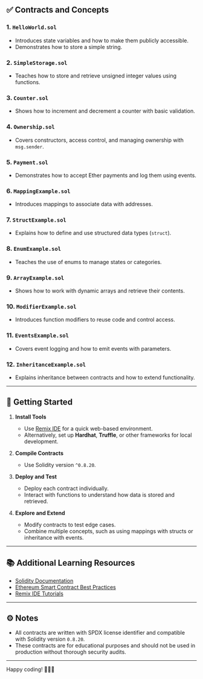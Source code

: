 
## ✅ Contracts and Concepts

### 1. `HelloWorld.sol`
- Introduces state variables and how to make them publicly accessible.
- Demonstrates how to store a simple string.

### 2. `SimpleStorage.sol`
- Teaches how to store and retrieve unsigned integer values using functions.

### 3. `Counter.sol`
- Shows how to increment and decrement a counter with basic validation.

### 4. `Ownership.sol`
- Covers constructors, access control, and managing ownership with `msg.sender`.

### 5. `Payment.sol`
- Demonstrates how to accept Ether payments and log them using events.

### 6. `MappingExample.sol`
- Introduces mappings to associate data with addresses.

### 7. `StructExample.sol`
- Explains how to define and use structured data types (`struct`).

### 8. `EnumExample.sol`
- Teaches the use of enums to manage states or categories.

### 9. `ArrayExample.sol`
- Shows how to work with dynamic arrays and retrieve their contents.

### 10. `ModifierExample.sol`
- Introduces function modifiers to reuse code and control access.

### 11. `EventsExample.sol`
- Covers event logging and how to emit events with parameters.

### 12. `InheritanceExample.sol`
- Explains inheritance between contracts and how to extend functionality.

---

## 🚀 Getting Started

1. **Install Tools**
   - Use [Remix IDE](https://remix.ethereum.org) for a quick web-based environment.
   - Alternatively, set up **Hardhat**, **Truffle**, or other frameworks for local development.

2. **Compile Contracts**
   - Use Solidity version `^0.8.20`.

3. **Deploy and Test**
   - Deploy each contract individually.
   - Interact with functions to understand how data is stored and retrieved.

4. **Explore and Extend**
   - Modify contracts to test edge cases.
   - Combine multiple concepts, such as using mappings with structs or inheritance with events.

---

## 📚 Additional Learning Resources

- [Solidity Documentation](https://docs.soliditylang.org)
- [Ethereum Smart Contract Best Practices](https://consensys.github.io/smart-contract-best-practices/)
- [Remix IDE Tutorials](https://remix-ide.readthedocs.io/en/latest/)

---

## ⚙ Notes

- All contracts are written with SPDX license identifier and compatible with Solidity version `0.8.20`.
- These contracts are for educational purposes and should not be used in production without thorough security audits.

---

Happy coding! 🚀🔗💡

